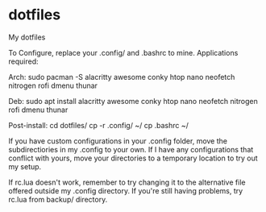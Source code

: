 # dotfiles
My dotfiles

To Configure, replace your .config/ and .bashrc to mine. Applications required: 

Arch:
sudo pacman -S alacritty awesome conky htop nano neofetch nitrogen rofi dmenu thunar

Deb:
sudo apt install alacritty awesome conky htop nano neofetch nitrogen rofi dmenu thunar


Post-install:
cd dotfiles/
cp -r .config/ ~/
cp .bashrc ~/


If you have custom configurations in your .config folder, move the subdirectiories in my .config to your own. If I have any configurations that conflict with yours, move your directories to a temporary location to try out my setup. 

If rc.lua doesn't work, remember to try changing it to the alternative file offered outside my .config directory. If you're still having problems, try rc.lua from backup/ directory.
